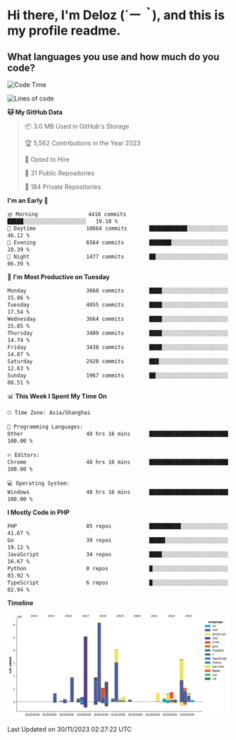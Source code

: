 # **Hi there, I'm Deloz (*´ー｀*), and this is my profile readme.**

## **What languages you use and how much do you code?**

<!--START_SECTION:waka-->
![Code Time](http://img.shields.io/badge/Code%20Time-2%2C884%20hrs%203%20mins-blue)

![Lines of code](https://img.shields.io/badge/From%20Hello%20World%20I%27ve%20Written-32.1%20million%20lines%20of%20code-blue)

**🐱 My GitHub Data** 

> 📦 3.0 MB Used in GitHub's Storage 
 > 
> 🏆 5,562 Contributions in the Year 2023
 > 
> 💼 Opted to Hire
 > 
> 📜 31 Public Repositories 
 > 
> 🔑 184 Private Repositories 
 > 
**I'm an Early 🐤** 

```text
🌞 Morning                4416 commits        █████░░░░░░░░░░░░░░░░░░░░   19.10 % 
🌆 Daytime                10664 commits       ████████████░░░░░░░░░░░░░   46.12 % 
🌃 Evening                6564 commits        ███████░░░░░░░░░░░░░░░░░░   28.39 % 
🌙 Night                  1477 commits        ██░░░░░░░░░░░░░░░░░░░░░░░   06.39 % 
```
📅 **I'm Most Productive on Tuesday** 

```text
Monday                   3668 commits        ████░░░░░░░░░░░░░░░░░░░░░   15.86 % 
Tuesday                  4055 commits        ████░░░░░░░░░░░░░░░░░░░░░   17.54 % 
Wednesday                3664 commits        ████░░░░░░░░░░░░░░░░░░░░░   15.85 % 
Thursday                 3409 commits        ████░░░░░░░░░░░░░░░░░░░░░   14.74 % 
Friday                   3438 commits        ████░░░░░░░░░░░░░░░░░░░░░   14.87 % 
Saturday                 2920 commits        ███░░░░░░░░░░░░░░░░░░░░░░   12.63 % 
Sunday                   1967 commits        ██░░░░░░░░░░░░░░░░░░░░░░░   08.51 % 
```


📊 **This Week I Spent My Time On** 

```text
🕑︎ Time Zone: Asia/Shanghai

💬 Programming Languages: 
Other                    48 hrs 16 mins      █████████████████████████   100.00 % 

🔥 Editors: 
Chrome                   48 hrs 16 mins      █████████████████████████   100.00 % 

💻 Operating System: 
Windows                  48 hrs 16 mins      █████████████████████████   100.00 % 
```

**I Mostly Code in PHP** 

```text
PHP                      85 repos            ██████████░░░░░░░░░░░░░░░   41.67 % 
Go                       39 repos            █████░░░░░░░░░░░░░░░░░░░░   19.12 % 
JavaScript               34 repos            ████░░░░░░░░░░░░░░░░░░░░░   16.67 % 
Python                   8 repos             █░░░░░░░░░░░░░░░░░░░░░░░░   03.92 % 
TypeScript               6 repos             █░░░░░░░░░░░░░░░░░░░░░░░░   02.94 % 
```



**Timeline**

![Lines of Code chart](https://raw.githubusercontent.com/deloz/deloz/main/assets/bar_graph.png)


 Last Updated on 30/11/2023 02:27:22 UTC
<!--END_SECTION:waka-->
